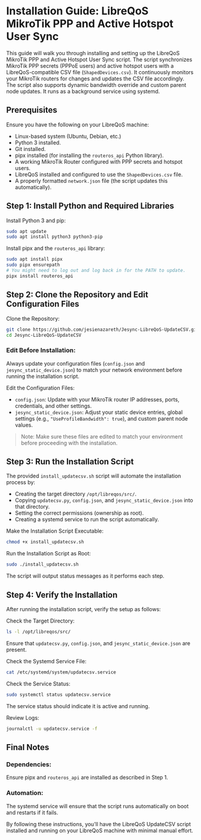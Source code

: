 # Installation Guide: LibreQoS MikroTik PPP and Active Hotspot User Sync

This guide will walk you through installing and setting up the LibreQoS MikroTik PPP and Active Hotspot User Sync script. The script synchronizes MikroTik PPP secrets (PPPoE users) and active hotspot users with a LibreQoS-compatible CSV file (`ShapedDevices.csv`). It continuously monitors your MikroTik routers for changes and updates the CSV file accordingly. The script also supports dynamic bandwidth override and custom parent node updates. It runs as a background service using systemd.

## Prerequisites
Ensure you have the following on your LibreQoS machine:
- Linux-based system (Ubuntu, Debian, etc.)
- Python 3 installed.
- Git installed.
- pipx installed (for installing the `routeros_api` Python library).
- A working MikroTik Router configured with PPP secrets and hotspot users.
- LibreQoS installed and configured to use the `ShapedDevices.csv` file.
- A properly formatted `network.json` file (the script updates this automatically).

## Step 1: Install Python and Required Libraries

Install Python 3 and pip:

```bash
sudo apt update
sudo apt install python3 python3-pip
```

Install pipx and the `routeros_api` library:

```bash
sudo apt install pipx
sudo pipx ensurepath
# You might need to log out and log back in for the PATH to update.
pipx install routeros_api
```

## Step 2: Clone the Repository and Edit Configuration Files

Clone the Repository:

```bash
git clone https://github.com/jesienazareth/Jesync-LibreQoS-UpdateCSV.git
cd Jesync-LibreQoS-UpdateCSV
```
### Edit Before Installation:
Always update your configuration files (`config.json` and `jesync_static_device.json`) to match your network environment before running the installation script.

Edit the Configuration Files:
- `config.json`: Update with your MikroTik router IP addresses, ports, credentials, and other settings.
- `jesync_static_device.json`: Adjust your static device entries, global settings (e.g., `"UseProfileBandwidth": true`), and custom parent node values.

> Note: Make sure these files are edited to match your environment before proceeding with the installation.

## Step 3: Run the Installation Script

The provided `install_updatecsv.sh` script will automate the installation process by:
- Creating the target directory `/opt/libreqos/src/`.
- Copying `updatecsv.py`, `config.json`, and `jesync_static_device.json` into that directory.
- Setting the correct permissions (ownership as root).
- Creating a systemd service to run the script automatically.

Make the Installation Script Executable:

```bash
chmod +x install_updatecsv.sh
```

Run the Installation Script as Root:

```bash
sudo ./install_updatecsv.sh
```

The script will output status messages as it performs each step.

## Step 4: Verify the Installation

After running the installation script, verify the setup as follows:

Check the Target Directory:

```bash
ls -l /opt/libreqos/src/
```

Ensure that `updatecsv.py`, `config.json`, and `jesync_static_device.json` are present.

Check the Systemd Service File:

```bash
cat /etc/systemd/system/updatecsv.service
```

Check the Service Status:

```bash
sudo systemctl status updatecsv.service
```

The service status should indicate it is active and running.

Review Logs:

```bash
journalctl -u updatecsv.service -f
```

## Final Notes

### Dependencies:
Ensure pipx and `routeros_api` are installed as described in Step 1.

### Automation:
The systemd service will ensure that the script runs automatically on boot and restarts if it fails.

By following these instructions, you'll have the LibreQoS UpdateCSV script installed and running on your LibreQoS machine with minimal manual effort.
